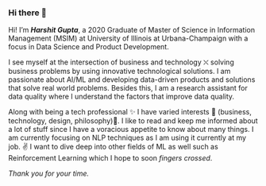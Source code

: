 ### Hi there 👋

Hi! I’m ***Harshit Gupta***, a 2020 Graduate of Master of Science in Information Management (MSIM) at University of Illinois at Urbana-Champaign with a focus in Data Science and Product Development.

I see myself at the intersection of business and technology ⛌ solving business problems by using innovative technological solutions.  I am passionate about AI/ML and developing data-driven products and solutions that solve real world problems. Besides this, I am a research assistant for data quality where I understand the factors that improve data quality.

Along with being a tech professional ✨ I have varied interests 👀 (business, technology, design, philosophy)💯. I like to read and keep me informed about a lot of stuff since I have a voracious appetite to know about many things. I am currently focusing on NLP techniques as I am using it currently at my job. ✌️ I want to dive deep into other fields of ML as well such as Reinforcement Learning which I hope to soon *fingers crossed*.

*Thank you for your time.*

<!--
**hrgupta/hrgupta** is a ✨ _special_ ✨ repository because its `README.md` (this file) appears on your GitHub profile.

Here are some ideas to get you started:

- 🔭 I’m currently working on ...
- 🌱 I’m currently learning ...
- 👯 I’m looking to collaborate on ...
- 🤔 I’m looking for help with ...
- 💬 Ask me about ...
- 📫 How to reach me: ...
- 😄 Pronouns: ...
- ⚡ Fun fact: ...
-->
